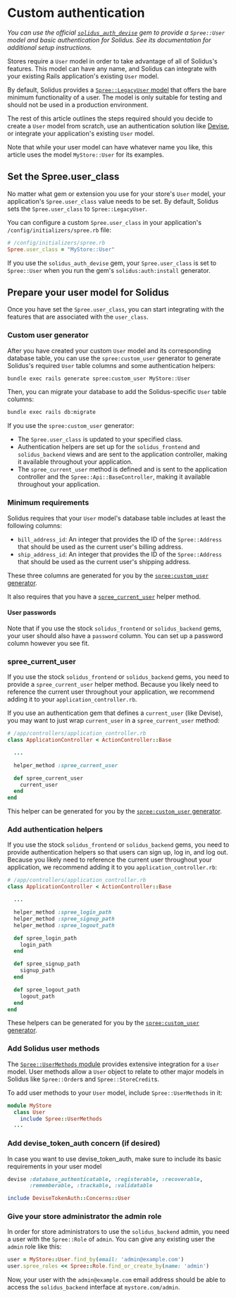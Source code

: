 # Custom authentication

*You can use the official [`solidus_auth_devise`][solidus-auth-devise] gem
to provide a `Spree::User` model and basic authentication for Solidus. See its
documentation for additional setup instructions.*

Stores require a `User` model in order to take advantage of all of Solidus's
features. This model can have any name, and Solidus can integrate with your
existing Rails application's existing `User` model.

By default, Solidus provides a [`Spree::LegacyUser` model][legacy-user] that
offers the bare minimum functionality of a user. The model is only suitable for
testing and should not be used in a production environment.

The rest of this article outlines the steps required should you decide to create
a `User` model from scratch, use an authentication solution like
[Devise][devise], or integrate your application's existing `User` model.

Note that while your user model can have whatever name you like, this article
uses the model `MyStore::User` for its examples.

[devise]: https://github.com/plataformatec/devise
[legacy-user]: https://github.com/solidusio/solidus/blob/master/core/app/models/spree/legacy_user.rb
[solidus-auth-devise]: https://github.com/solidusio/solidus_auth_devise

## Set the Spree.user_class

No matter what gem or extension you use for your store's `User` model, your
application's `Spree.user_class` value needs to be set. By default, Solidus sets
the `Spree.user_class` to `Spree::LegacyUser`.

You can configure a custom `Spree.user_class` in your application's
`/config/initializers/spree.rb` file:

```ruby
# /config/initializers/spree.rb
Spree.user_class = "MyStore::User"
```

If you use the `solidus_auth_devise` gem, your `Spree.user_class` is set to
`Spree::User` when you run the gem's `solidus:auth:install` generator.

## Prepare your user model for Solidus

Once you have set the `Spree.user_class`, you can start integrating with the
features that are associated with the `user_class`.

### Custom user generator

After you have created your custom `User` model and its corresponding database
table, you can use the `spree:custom_user` generator to generate Solidus's
required `User` table columns and some authentication helpers:

```bash
bundle exec rails generate spree:custom_user MyStore::User
```

Then, you can migrate your database to add the Solidus-specific `User` table
columns:

```bash
bundle exec rails db:migrate
```

If you use the `spree:custom_user` generator:

- The `Spree.user_class` is updated to your specified class.
- Authentication helpers are set up for the `solidus_frontend` and
  `solidus_backend` views and are sent to the application controller, making it
  available throughout your application.
- The `spree_current_user` method is defined and is sent to the application
  controller and the `Spree::Api::BaseController`, making it available
  throughout your application.

### Minimum requirements

Solidus requires that your `User` model's database table includes at least the
following columns:

- `bill_address_id`: An integer that provides the ID of the `Spree::Address`
  that should be used as the current user's billing address.
- `ship_address_id`: An integer that provides the ID of the `Spree::Address`
  that should be used as the current user's shipping address.

These three columns are generated for you by the [`spree:custom_user`
generator](#custom-user-generator).

It also requires that you have a [`spree_current_user`](#spree-current-user)
helper method.

#### User passwords

Note that if you use the stock `solidus_frontend` or `solidus_backend` gems,
your user should also have a `password` column. You can set up a password column
however you see fit.

### spree_current_user

If you use the stock `solidus_frontend` or `solidus_backend` gems, you need to
provide a `spree_current_user` helper method. Because you likely need to
reference the current user throughout your application, we recommend adding it
to your `application_controller.rb`.

If you use an authentication gem that defines a `current_user` (like Devise),
you may want to just wrap `current_user` in a `spree_current_user` method:

```ruby
# /app/controllers/application_controller.rb
class ApplicationController < ActionController::Base

  ...

  helper_method :spree_current_user

  def spree_current_user
    current_user
  end
end
```

This helper can be generated for you by the [`spree:custom_user`
generator](#custom-user-generator).

### Add authentication helpers

If you use the stock `solidus_frontend` or `solidus_backend` gems, you need to
provide authentication helpers so that users can sign up, log in, and log out.
Because you likely need to reference the current user throughout your
application, we recommend adding it to you `application_controller.rb`:

```ruby
# /app/controllers/application_controller.rb
class ApplicationController < ActionController::Base

  ...

  helper_method :spree_login_path
  helper_method :spree_signup_path
  helper_method :spree_logout_path

  def spree_login_path
    login_path
  end

  def spree_signup_path
    signup_path
  end

  def spree_logout_path
    logout_path
  end
end
```

These helpers can be generated for you by the [`spree:custom_user`
generator](#custom-user-generator).

### Add Solidus user methods

The [`Spree::UserMethods` module][solidus-user-methods] provides extensive
integration for a `User` model. User methods allow a `User` object to relate to
other major models in Solidus like `Spree::Order`s and `Spree::StoreCredit`s.

To add user methods to your `User` model, include `Spree::UserMethods` in it:

```ruby
module MyStore
  class User
    include Spree::UserMethods
  ...
```

### Add devise_token_auth concern (if desired)

In case you want to use devise_token_auth, make sure to include its basic requirements in your user model

```ruby
devise :database_authenticatable, :registerable, :recoverable,
       :rememberable, :trackable, :validatable

include DeviseTokenAuth::Concerns::User
```

[solidus-user-methods]: https://github.com/solidusio/solidus/blob/master/core/app/models/concerns/spree/user_methods.rb

### Give your store administrator the admin role

In order for store administrators to use the `solidus_backend` admin, you need a
user with the `Spree::Role` of `admin`. You can give any existing user the
`admin` role like this:

```ruby
user = MyStore::User.find_by(email: 'admin@example.com')
user.spree_roles << Spree::Role.find_or_create_by(name: 'admin')
```

Now, your user with the `admin@example.com` email address should be able to
access the `solidus_backend` interface at `mystore.com/admin`.
